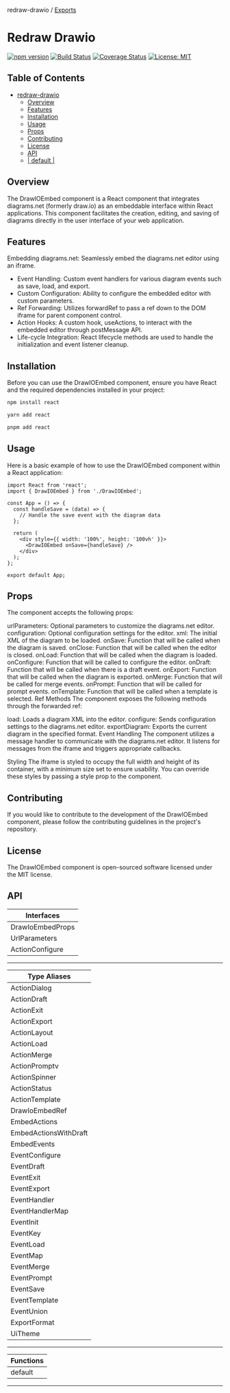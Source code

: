 redraw-drawio / [Exports](modules.md)

# Redraw Drawio

[![npm version](https://badge.fury.io/js/redraw-drawio.svg)](https://badge.fury.io/js/redraw-drawio)
[![Build Status](https://travis-ci.com/redraw/redraw-drawio.svg?branch=master)](https://travis-ci.com/redraw/redraw-drawio)
[![Coverage Status](https://coveralls.io/repos/github/redraw/redraw-drawio/badge.svg?branch=master)](https://coveralls.io/github/redraw/redraw-drawio?branch=master)
[![License: MIT](https://img.shields.io/badge/License-MIT-yellow.svg)](https://opensource.org/licenses/MIT)

## Table of Contents

- [redraw-drawio](#redraw-drawio)
  - [Overview](#overview)
  - [Features](#features)
  - [Installation](#installation)
  - [Usage](#usage)
  - [Props](#props)
  - [Contributing](#contributing)
  - [License](#license)
  - [API](#api)
  - [| default |](#-default-)

## Overview

The DrawIOEmbed component is a React component that integrates diagrams.net (formerly draw.io) as an embeddable interface within React applications. This component facilitates the creation, editing, and saving of diagrams directly in the user interface of your web application.

## Features

Embedding diagrams.net: Seamlessly embed the diagrams.net editor using an iframe.

- Event Handling: Custom event handlers for various diagram events such as save, load, and export.
- Custom Configuration: Ability to configure the embedded editor with custom parameters.
- Ref Forwarding: Utilizes forwardRef to pass a ref down to the DOM iframe for parent component control.
- Action Hooks: A custom hook, useActions, to interact with the embedded editor through postMessage API.
- Life-cycle Integration: React lifecycle methods are used to handle the initialization and event listener cleanup.

## Installation

Before you can use the DrawIOEmbed component, ensure you have React and the required dependencies installed in your project:

```sh
npm install react
```

```sh
yarn add react
```

```sh
pnpm add react
```

## Usage

Here is a basic example of how to use the DrawIOEmbed component within a React application:

```tsx
import React from 'react';
import { DrawIOEmbed } from './DrawIOEmbed';

const App = () => {
  const handleSave = (data) => {
    // Handle the save event with the diagram data
  };

  return (
    <div style={{ width: '100%', height: '100vh' }}>
      <DrawIOEmbed onSave={handleSave} />
    </div>
  );
};

export default App;
```

## Props

The component accepts the following props:

urlParameters: Optional parameters to customize the diagrams.net editor.
configuration: Optional configuration settings for the editor.
xml: The initial XML of the diagram to be loaded.
onSave: Function that will be called when the diagram is saved.
onClose: Function that will be called when the editor is closed.
onLoad: Function that will be called when the diagram is loaded.
onConfigure: Function that will be called to configure the editor.
onDraft: Function that will be called when there is a draft event.
onExport: Function that will be called when the diagram is exported.
onMerge: Function that will be called for merge events.
onPrompt: Function that will be called for prompt events.
onTemplate: Function that will be called when a template is selected.
Ref Methods
The component exposes the following methods through the forwarded ref:

load: Loads a diagram XML into the editor.
configure: Sends configuration settings to the diagrams.net editor.
exportDiagram: Exports the current diagram in the specified format.
Event Handling
The component utilizes a message handler to communicate with the diagrams.net editor. It listens for messages from the iframe and triggers appropriate callbacks.

Styling
The iframe is styled to occupy the full width and height of its container, with a minimum size set to ensure usability. You can override these styles by passing a style prop to the component.

## Contributing

If you would like to contribute to the development of the DrawIOEmbed component, please follow the contributing guidelines in the project's repository.

## License

The DrawIOEmbed component is open-sourced software licensed under the MIT license.

## API

| Interfaces       |
| ---------------- |
| DrawIoEmbedProps |
| UrlParameters    |
| ActionConfigure  |

---

| Type Aliases          |
| --------------------- |
| ActionDialog          |
| ActionDraft           |
| ActionExit            |
| ActionExport          |
| ActionLayout          |
| ActionLoad            |
| ActionMerge           |
| ActionPromptv         |
| ActionSpinner         |
| ActionStatus          |
| ActionTemplate        |
| DrawIoEmbedRef        |
| EmbedActions          |
| EmbedActionsWithDraft |
| EmbedEvents           |
| EventConfigure        |
| EventDraft            |
| EventExit             |
| EventExport           |
| EventHandler          |
| EventHandlerMap       |
| EventInit             |
| EventKey              |
| EventLoad             |
| EventMap              |
| EventMerge            |
| EventPrompt           |
| EventSave             |
| EventTemplate         |
| EventUnion            |
| ExportFormat          |
| UiTheme               |

---

| Functions |
| --------- |
| default   |

---
